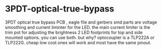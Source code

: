 # 3PDT-optical-true-bypass
3PDT optical true bypass PCB , eagle file and gerbers
smd parts are voltage smoothing and current liminter for the LED. 
the main current limiter is the trim pot for adjusting the brightness
2 LED footprints for top and side mounted options. you can use both. but why?
optocoupler is a TLP222A or TLP222G. cheap low cost ones will work and most have the same pinout. 
